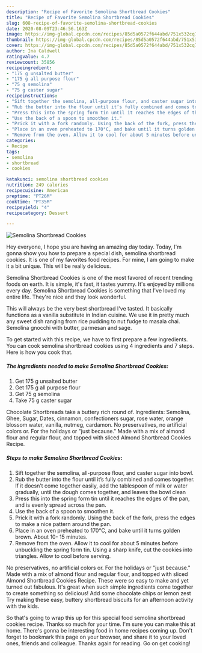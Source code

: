 ```yaml
---
description: "Recipe of Favorite Semolina Shortbread Cookies"
title: "Recipe of Favorite Semolina Shortbread Cookies"
slug: 608-recipe-of-favorite-semolina-shortbread-cookies
date: 2020-08-09T23:46:56.163Z
image: https://img-global.cpcdn.com/recipes/85d5a0572f644abd/751x532cq70/semolina-shortbread-cookies-recipe-main-photo.jpg
thumbnail: https://img-global.cpcdn.com/recipes/85d5a0572f644abd/751x532cq70/semolina-shortbread-cookies-recipe-main-photo.jpg
cover: https://img-global.cpcdn.com/recipes/85d5a0572f644abd/751x532cq70/semolina-shortbread-cookies-recipe-main-photo.jpg
author: Ina Caldwell
ratingvalue: 4.7
reviewcount: 35856
recipeingredient:
- "175 g unsalted butter"
- "175 g all purpose flour"
- "75 g semolina"
- "75 g caster sugar"
recipeinstructions:
- "Sift together the semolina, all-purpose flour, and caster sugar into bowl."
- "Rub the butter into the flour until it’s fully combined and comes together. If it doesn’t come together easily, add the tablespoon of milk or water gradually, until the dough comes together, and leaves the bowl clean"
- "Press this into the spring form tin until it reaches the edges of the pan, and is evenly spread across the pan."
- "Use the back of a spoon to smoothen it."
- "Prick it with a fork randomly. Using the back of the fork, press the edges to make a nice pattern around the pan."
- "Place in an oven preheated to 170°C, and bake until it turns golden brown. About 10- 15 minutes."
- "Remove from the oven. Allow it to cool for about 5 minutes before unbuckling the spring form tin. Using a sharp knife, cut the cookies into triangles. Allow to cool before serving."
categories:
- Recipe
tags:
- semolina
- shortbread
- cookies

katakunci: semolina shortbread cookies 
nutrition: 249 calories
recipecuisine: American
preptime: "PT26M"
cooktime: "PT35M"
recipeyield: "4"
recipecategory: Dessert

---
```



![Semolina Shortbread Cookies](https://img-global.cpcdn.com/recipes/85d5a0572f644abd/751x532cq70/semolina-shortbread-cookies-recipe-main-photo.jpg)

Hey everyone, I hope you are having an amazing day today. Today, I'm gonna show you how to prepare a special dish, semolina shortbread cookies. It is one of my favorites food recipes. For mine, I am going to make it a bit unique. This will be really delicious.

Semolina Shortbread Cookies is one of the most favored of recent trending foods on earth. It is simple, it's fast, it tastes yummy. It's enjoyed by millions every day. Semolina Shortbread Cookies is something that I've loved my entire life. They're nice and they look wonderful.

This will always be the very best shortbread I&#39;ve tasted. It basically functions as a vanilla substitute in Indian cuisine. We use it in pretty much any sweet dish ranging from rice pudding to nut fudge to masala chai. Semolina gnocchi with butter, parmesan and sage.


To get started with this recipe, we have to first prepare a few ingredients. You can cook semolina shortbread cookies using 4 ingredients and 7 steps. Here is how you cook that.

<!--inarticleads1-->

##### The ingredients needed to make Semolina Shortbread Cookies:

1. Get 175 g unsalted butter
1. Get 175 g all purpose flour
1. Get 75 g semolina
1. Take 75 g caster sugar


Chocolate Shortbreads take a buttery rich round of. Ingredients: Semolina, Ghee, Sugar, Dates, cinnamon, confectioners sugar, rose water, orange blossom water, vanilla, nutmeg, cardamon. No preservatives, no artificial colors or. For the holidays or &#34;just because.&#34; Made with a mix of almond flour and regular flour, and topped with sliced Almond Shortbread Cookies Recipe. 

<!--inarticleads2-->

##### Steps to make Semolina Shortbread Cookies:

1. Sift together the semolina, all-purpose flour, and caster sugar into bowl.
1. Rub the butter into the flour until it’s fully combined and comes together. If it doesn’t come together easily, add the tablespoon of milk or water gradually, until the dough comes together, and leaves the bowl clean
1. Press this into the spring form tin until it reaches the edges of the pan, and is evenly spread across the pan.
1. Use the back of a spoon to smoothen it.
1. Prick it with a fork randomly. Using the back of the fork, press the edges to make a nice pattern around the pan.
1. Place in an oven preheated to 170°C, and bake until it turns golden brown. About 10- 15 minutes.
1. Remove from the oven. Allow it to cool for about 5 minutes before unbuckling the spring form tin. Using a sharp knife, cut the cookies into triangles. Allow to cool before serving.


No preservatives, no artificial colors or. For the holidays or &#34;just because.&#34; Made with a mix of almond flour and regular flour, and topped with sliced Almond Shortbread Cookies Recipe. These were so easy to make and yet turned out fabulous. It&#39;s great when such simple ingredients come together to create something so delicious! Add some chocolate chips or lemon zest Try making these easy, buttery shortbread biscuits for an afternoon activity with the kids. 

So that's going to wrap this up for this special food semolina shortbread cookies recipe. Thanks so much for your time. I'm sure you can make this at home. There's gonna be interesting food in home recipes coming up. Don't forget to bookmark this page on your browser, and share it to your loved ones, friends and colleague. Thanks again for reading. Go on get cooking!
